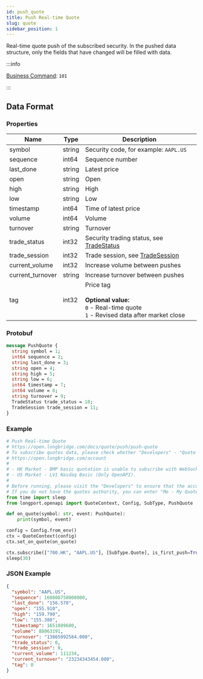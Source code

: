 ```yaml
---
id: push_quote
title: Push Real-time Quote
slug: quote
sidebar_position: 1
---
```


Real-time quote push of the subscribed security. In the pushed data structure, only the fields that have changed will be filled with data.

<SDKLinks module="quote" klass="QuoteContext" method="set_on_quote" go="OnQuote" />

:::info

[Business Command](../../socket/protocol/push): `101`

:::

## Data Format

### Properties

| Name             | Type   | Description                                                                                                     |
| ---------------- | ------ | --------------------------------------------------------------------------------------------------------------- |
| symbol           | string | Security code, for example: `AAPL.US`                                                                           |
| sequence         | int64  | Sequence number                                                                                                 |
| last_done        | string | Latest price                                                                                                    |
| open             | string | Open                                                                                                            |
| high             | string | High                                                                                                            |
| low              | string | Low                                                                                                             |
| timestamp        | int64  | Time of latest price                                                                                            |
| volume           | int64  | Volume                                                                                                          |
| turnover         | string | Turnover                                                                                                        |
| trade_status     | int32  | Security trading status, see [TradeStatus](../objects#tradestatus---security-status)                            |
| trade_session    | int32  | Trade session, see [TradeSession](../objects#tradesession---trading-session)                                    |
| current_volume   | int32  | Increase volume between pushes                                                                                  |
| current_turnover | string | Increase turnover between pushes                                                                                |
| tag              | int32  | Price tag <br /><br />**Optional value:**<br />`0` - Real-time quote<br />`1` - Revised data after market close |

### Protobuf

```protobuf
message PushQuote {
  string symbol = 1;
  int64 sequence = 2;
  string last_done = 3;
  string open = 4;
  string high = 5;
  string low = 6;
  int64 timestamp = 7;
  int64 volume = 8;
  string turnover = 9;
  TradeStatus trade_status = 10;
  TradeSession trade_session = 11;
}
```

### Example

```python
# Push Real-time Quote
# https://open.longbridge.com/docs/quote/push/push-quote
# To subscribe quotes data, please check whether "Developers" - "Quote authority" is correct.
# https://open.longbridge.com/account
#
# - HK Market - BMP basic quotation is unable to subscribe with WebSocket as it has no real-time quote push.
# - US Market - LV1 Nasdaq Basic (Only OpenAPI).
#
# Before running, please visit the "Developers" to ensure that the account has the correct quotes authority.
# If you do not have the quotes authority, you can enter "Me - My Quotes - Store" to purchase the authority through the "Longbridge" mobile app.
from time import sleep
from longport.openapi import QuoteContext, Config, SubType, PushQuote

def on_quote(symbol: str, event: PushQuote):
    print(symbol, event)

config = Config.from_env()
ctx = QuoteContext(config)
ctx.set_on_quote(on_quote)

ctx.subscribe(["700.HK", "AAPL.US"], [SubType.Quote], is_first_push=True)
sleep(30)
```

### JSON Example

```json
{
  "symbol": "AAPL.US",
  "sequence": 160808750000000,
  "last_done": "156.570",
  "open": "155.910",
  "high": "159.790",
  "low": "155.380",
  "timestamp": 1651089600,
  "volume": 88063191,
  "turnover": "13865092584.000",
  "trade_status": 0,
  "trade_session": 0,
  "current_volume": 111234,
  "current_turnover": "23234343454.000",
  "tag": 0
}
```
